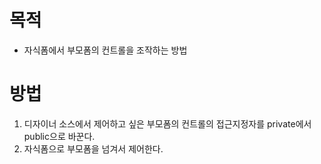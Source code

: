 ﻿# 목적
- 자식폼에서 부모폼의 컨트롤을 조작하는 방법

# 방법
1. 디자이너 소스에서 제어하고 싶은 부모폼의 컨트롤의 접근지정자를 private에서 public으로 바꾼다.
2. 자식폼으로 부모폼을 넘겨서 제어한다.